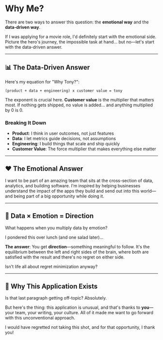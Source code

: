# Why Me?

There are two ways to answer this question: the **emotional way** and the **data-driven way**.

If I was applying for a movie role, I'd definitely start with the emotional side. Picture the hero's journey, the impossible task at hand... but no—let's start with the data-driven answer.

---

## 📊 The Data-Driven Answer

Here's my equation for "Why Tony?":

```
(product + data + engineering) x customer value = tony
```

The exponent is crucial here. **Customer value** is the multiplier that matters most. If nothing gets shipped, no value is added... and anything multiplied by 0 is 0.

### Breaking It Down

- **Product**: I think in user outcomes, not just features
- **Data**: I let metrics guide decisions, not assumptions
- **Engineering**: I build things that scale and ship quickly
- **Customer Value**: The force multiplier that makes everything else matter

---

## ❤️ The Emotional Answer

I want to be part of an amazing team that sits at the cross-section of data, analytics, and building software. I'm inspired by helping businesses understand the impact of the apps they build and send out into this world—and being part of a big opportunity while doing it.

---

## 🧠 Data × Emotion = Direction

What happens when you multiply data by emotion?

I pondered this over lunch (and one salad later)...

**The answer**: You get **direction**—something meaningful to follow. It's the equilibrium between the left and right sides of the brain, where both are satisfied with the result and there's no regret on either side.

Isn't life all about regret minimization anyway?

---

## 🎯 Why This Application Exists

Is that last paragraph getting off-topic? Absolutely.

But here's the thing: this application is unusual, and that's thanks to **you**—your team, your writing, your culture. All of it made me want to go forward with this unconventional approach.

I would have regretted not taking this shot, and for that opportunity, I thank you!
